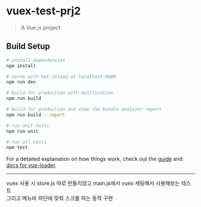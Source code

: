 # vuex-test-prj2

> A Vue.js project

## Build Setup

``` bash
# install dependencies
npm install

# serve with hot reload at localhost:8080
npm run dev

# build for production with minification
npm run build

# build for production and view the bundle analyzer report
npm run build --report

# run unit tests
npm run unit

# run all tests
npm test
```

For a detailed explanation on how things work, check out the [guide](http://vuejs-templates.github.io/webpack/) and [docs for vue-loader](http://vuejs.github.io/vue-loader).

---

vuex 사용 시 store.js 따로 만들지않고 main.js에서 vuex 세팅해서 사용해보는 테스트 <br>
그리고 메뉴바 하단에 맞춰 스크롤 하는 동작 구현